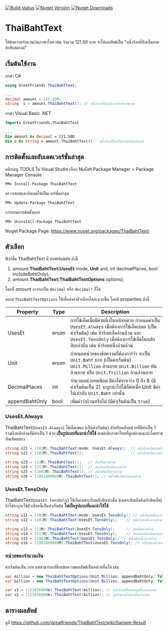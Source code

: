 [![Build status](https://ci.appveyor.com/api/projects/status/gdya3qrey5n3yb12?svg=true)](https://ci.appveyor.com/project/surrealist/thaibahttext)
[![Nuget Version](https://img.shields.io/nuget/v/ThaiBahtText.svg)](https://www.nuget.org/packages/ThaiBahtText)
[![Nuget Downloads](https://img.shields.io/nuget/dt/ThaiBahtText.svg)](https://www.nuget.org/packages/ThaiBahtText)

# ThaiBahtText
ให้ข้อความจำนวนเงินภาษาไทย เช่น จำนวน 121.50 บาท จะให้ผลลัพธ์เป็น "หนึ่งร้อยยี่สิบเอ็ดบาทห้าสิบสตางค์"


## เริ่มต้นใช้งาน

ภาษา C#

```c#
using GreatFriends.ThaiBahtText;

...
decimal amount = 121.50M;
string  s = amount.ThaiBahtText(); // หนึ่งร้อยยี่สิบเอ็ดบาทห้าสิบสตางค์
```

ภาษา Visual Basic .NET

```vb
Imports GreatFriends.ThaiBahtText

...
Dim amount As Decimal = 121.50D
Dim s As String = amount.ThaiBahtText() ' หนึ่งร้อยยี่สิบเอ็ดบาทห้าสิบสตางค์
```

## การติดตั้งและอับเดตเวอร์ชั่นล่าสุด

คลิกเมนู TOOLS ใน Visual Studio เลือก NuGet Package Manager > Package Manager Console

```
PM> Install-Package ThaiBahtText
```	

ตรวจสอบและอับเดตให้เป็นเวอร์ชั่นล่าสุด

```
PM> Update-Package ThaiBahtText
```

การถอนการติดตั้งออก

```
PM> Uninstall-Package ThaiBahtText
```
 
Nuget Package Page: https://www.nuget.org/packages/ThaiBahtText/


## ตัวเลือก
ฟังก์ชั่น ThaiBahtText มี overloads ดังนี้

1. _amount_.**ThaiBahtText**(**UsesEt** mode, **Unit** unit, int decimalPlaces, bool includeBahtOnly);
2. _amount_.**ThaiBahtText**(**ThaiBahtTextOptions** options);

โดยที่ _amount_ อาจจะเป็น `decimal` หรือ `decimal?` ก็ได้

คลาส `ThaiBahtTextOptions` ใช้เพื่อส่งค่าตัวเลือกได้สะดวกขึ้น โดยมี properties ดังนี้

Property | Type     |Description
---------| ---------|---------------
UsesEt   | enum     | การใช้เอ็ดเมื่อมีค่าหนึ่งในหลักหน่วย กำหนดค่าเป็น  `UsesEt.Always` เมื่อต้องการใช้เอ็ดเสมอ (เป็นค่าเริ่มต้น) เช่น ห้าร้อยเอ็ดล้านถ้วน และ `UsesEt.TensOnly`  เมื่อต้องการใช้เอ็ดในหลักสิบเท่านั้น เช่น ห้าร้อยหนึ่งล้านถ้วน 
Unit     | enum     | กำหนดหน่วยของข้อความที่ต้องการว่า จะเป็น `Unit.Baht` บาท (เป็นค่าเริ่มต้น) `Unit.Million` ล้านบาท `Unit.Billion` พันล้านบาท หรือ `Unit.Trillion` ล้านล้านบาท
DecimalPlaces | int | จำนวนหน่วยทศนิยม มีค่าได้ระหว่าง 0 ถึง 6 (มีค่าเริ่มต้นเป็น 2) จะถูกนำไปใช้ก็ต่อเมื่อ Unit มีค่าไม่เท่ากับ `Unit.Baht` เท่านั้น
appendBahtOnly | bool | เพิ่มคำว่าถ้วนหรือไม่ (มีค่าเริ่มต้นเป็น `true`) 

### UsesEt.Always
ThaiBahtText(`UsesEt.Always`)
ใช้เอ็ดเสมอ (เป็นค่าเริ่มต้น) สำหรับหลักหน่วยที่มีค่าเป็น 1 รวมถึงหลักล้านที่มีค่าเป็น 1 ด้วย
**เป็นรูปแบบที่แนะนำให้ใช้** ตามหลักภาษาไทยที่ถูกต้องแนะนำโดยราชบัณฑิตยสภา

```c#
string s21 = (101M).ThaiBahtText(mode: UsesEt.Always);  // หนึ่งร้อยเอ็ดบาทถ้วน
string s22 = (101M).ThaiBahtText();                     // หนึ่งร้อยเอ็ดบาทถ้วน
    
string s23 = (11M).ThaiBahtText();   // สิบเอ็ดบาทถ้วน
string s24 = (211M).ThaiBahtText();  // สองร้อยสิบเอ็ดบาทถ้วน
string s25 = (1001M).ThaiBahtText(); // หนึ่งพันเอ็ดบาทถ้วน
string s26 = (1001000000M).ThaiBahtText(); // หนึ่งพันเอ็ดล้านบาทถ้วน
```

### UsesEt.TensOnly
ThaiBahtText(`UsesEt.TensOnly`)
ใช้เอ็ดเฉพาะกับหลักสิบเท่านั้น (เฉพาะสิบเอ็ดถึงเก้าสิบเอ็ด) ถ้าไม่ระบุจะใช้ตัวเลือกนี้เป็นค่าเริ่มต้น
**ไม่เป็นรูปแบบที่แนะนำให้ใช้**

```c#
string s11 = (101M).ThaiBahtText(mode: UsesEt.TensOnly); // หนึ่งร้อยหนึ่งบาทถ้วน
string s12 = (101M).ThaiBahtText(UsesEt.TensOnly);    // หนึ่งร้อยหนึ่งบาทถ้วน

string s13 = (11M).ThaiBahtText(UsesEt.TensOnly);     // สิบเอ็ดบาทถ้วน
string s14 = (211M).ThaiBahtText(UsesEt.TensOnly);    // สองร้อยสิบเอ็ดบาทถ้วน
string s15 = (1001M).ThaiBahtText(UsesEt.TensOnly); // หนึ่งพันหนึ่งบาทถ้วน
string s16 = (1001000000M).ThaiBahtText(UsesEt.TensOnly); // หนึ่งพันหนึ่งล้านบาทถ้วน
```

### หน่วยของจำนวนเงิน
ค่าเริ่มต้นเป็น บาท แต่สามารถเปลี่ยนข้อความผลลัพธ์เป็นหน่วยอื่นได้ เช่น
```C#
var million = new ThaiBahtTextOptions(Unit.Million, appendBahtOnly: false);
var billion = new ThaiBahtTextOptions(Unit.Billion, appendBahtOnly: false);

var s1 = (123456000m).ThaiBahtText(million); // หนึ่งร้อยยี่สิบสามจุดสี่หกล้านบาท
var s2 = (123456000m).ThaiBahtText(billion); // ศูนย์จุดหนึ่งสองพันล้านบาท
```

## ตารางผลลัพธ์
ดูที่ https://github.com/greatfriends/ThaiBahtText/wiki/Sample-Result
